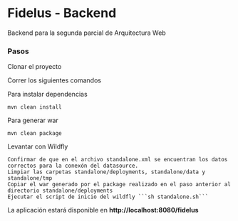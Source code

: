 # Fidelus - Backend

Backend para la segunda parcial de Arquitectura Web

### Pasos

Clonar el proyecto

Correr los siguientes comandos

Para instalar dependencias 

```mvn clean install```

Para generar war

```mvn clean package```

Levantar con Wildfly

    Confirmar de que en el archivo standalone.xml se encuentran los datos correctos para la conexón del datasource.
    Limpiar las carpetas standalone/deployments, standalone/data y standalone/tmp
    Copiar el war generado por el package realizado en el paso anterior al directorio standalone/deployments
    Ejecutar el script de inicio del wildfly ```sh standalone.sh```

La aplicación estará disponible en **http://localhost:8080/fidelus**
